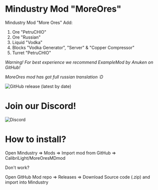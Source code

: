 # Mindustry Mod "MoreOres"
Mindustry Mod "More Ores"
Add: 
1. Ore "PetruCHIO"
2. Ore "Russian"
3. Liquid "Vodka"
4. Blocks "Vodka Generator", "Server" & "Copper Compressor"
5. Turret "PetruCHIO"

*Warning! For best experience we recommend ExampleMod by Anuken on GitHub!*

*MoreOres mod has got full russian translation :D*

![GitHub release (latest by date)](https://img.shields.io/github/v/release/CalibriLight/MoreOresMDmod)

# Join our Discord!

![Discord](https://img.shields.io/discord/751402295958437969)

# How to install?

Open Mindustry => Mods => Import mod from GitHub => CalibriLight/MoreOresMDmod

Don't work?

Open GitHub Mod repo => Releases => Download Source code (.zip) and import into Mindustry
